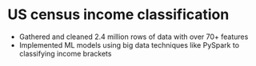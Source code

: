 # US census income classification
 - Gathered and cleaned 2.4 million rows of data with over 70+ features
 - Implemented ML models using big data techniques like PySpark to classifying income brackets
